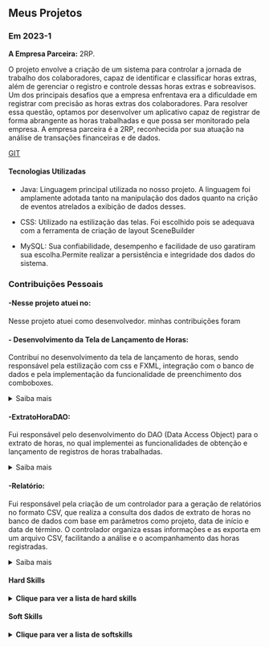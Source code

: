 
## Meus Projetos

### Em 2023-1
**A Empresa Parceira:**  2RP.

O projeto envolve a criação de um sistema para controlar a jornada de trabalho dos colaboradores, capaz de identificar e classificar horas extras, além de gerenciar o registro e controle dessas horas extras e sobreavisos. Um dos principais desafios que a empresa enfrentava era a dificuldade em registrar com precisão as horas extras dos colaboradores. Para resolver essa questão, optamos por desenvolver um aplicativo capaz de registrar de forma abrangente as horas trabalhadas e que possa ser monitorado pela empresa.
A empresa parceira é a 2RP, reconhecida por sua atuação na análise de transações financeiras e de dados.


[GIT](https://github.com/api-2-sem/api)

#### Tecnologias Utilizadas
- Java: Linguagem principal utilizada no nosso projeto. A linguagem foi amplamente adotada tanto na manipulação dos dados quanto na crição de eventos atrelados a exibição de dados desses.

- CSS: Utilizado na estilização das telas. Foi escolhido pois se adequava com a ferramenta de criação de layout SceneBuilder  

- MySQL: Sua confiabilidade, desempenho e facilidade de uso garatiram sua escolha.Permite realizar a persistência e integridade dos dados do sistema.


### Contribuições Pessoais

#### -Nesse projeto atuei no:

Nesse projeto atuei como desenvolvedor. minhas contribuições foram


#### - Desenvolvimento da Tela de Lançamento de Horas:
Contribuí no desenvolvimento da tela de lançamento de horas, sendo responsável pela estilização com css e FXML, integração com o banco de dados e pela implementação da funcionalidade de preenchimento dos comboboxes.

<details>  
<summary> Saiba mais </summary>
  
##

```FXML
<children>
                        <TableView fx:id="table_lancamento" centerShape="false" editable="true" layoutX="18.0" layoutY="115.0" prefHeight="401.0" prefWidth="800.0" AnchorPane.leftAnchor="18.0" AnchorPane.rightAnchor="42.0">
                          <columns>
                              <TableColumn fx:id="col_cr" prefWidth="93.6000394821167" styleClass="rp-column" text="CR" />
                            <TableColumn fx:id="col_projeto" prefWidth="75.0" styleClass="rp-column" text="Projeto" />
                              <TableColumn fx:id="col_cliente" prefWidth="75.0" styleClass="rp-column" text="Cliente" />
                              <TableColumn fx:id="col_modalidade" prefWidth="138.3999786376953" styleClass="rp-column" text="Modalidade" />
                              <TableColumn fx:id="col_inicio" prefWidth="111.20001220703125" styleClass="rp-column" text="Inicio" />
                              <TableColumn fx:id="col_fim" prefWidth="75.0" styleClass="rp-column" text="Fim" />
                              <TableColumn fx:id="col_justificativa" prefWidth="75.0" styleClass="rp-column" text="Justificativa" />
                              <TableColumn fx:id="col_motivo" prefWidth="75.0" styleClass="rp-column" text="Motivo" />
                              <TableColumn fx:id="col_acoes" prefWidth="75.0" styleClass="rp-column" text="Ações" />
                              <TableColumn fx:id="col_id" editable="false" prefWidth="93.6000394821167" styleClass="rp-column" text="ID" visible="false" />
                          </columns>
                           <columnResizePolicy>
                              <TableView fx:constant="CONSTRAINED_RESIZE_POLICY" />
                           </columnResizePolicy>
                        </TableView>
                        <Label layoutX="258.0" layoutY="31.0" prefHeight="39.0" prefWidth="354.0" text="Lançamento de Horas Extras" textFill="#483fee">
                           <font>
                              <Font size="27.0" />
                           </font>
                        </Label>
                        <Button fx:id="btn_adicionarLinha" layoutX="14.0" layoutY="538.0" maxHeight="-Infinity" maxWidth="-Infinity" minHeight="-Infinity" minWidth="62.0" mnemonicParsing="false" onAction="#criarNovaLinha" prefHeight="40.0" prefWidth="62.0" styleClass="MYButton" text="+" />
                        <Button fx:id="btn_lancar" layoutX="123.0" layoutY="538.0" mnemonicParsing="false" onAction="#lancarHoras" prefHeight="40.0" prefWidth="155.0" styleClass="MYButton" text="Lançar" />
 </children>
```
Este código em FXML define a interface gráfica para uma tela de lançamento de horas extras no framework JavaFX.Ele inclui os seguintes elementos principais:
TableView,Label e Botões. 

```java
<children>
private void carregarComboBox() {
        this.comboBox_cr = crDAO.obterCombobox();
        this.comboBox_modalidade = modalidaeDAO.obterCombobox();
        this.comboBox_motivo = motivoDAO.obterCombobox();
        this.comboBox_cliente = clienteDAO.obterCombobox();
    }
 </children>
```
Implementei um método para carregar os valores de diversos comboboxes na interface, utilizando DAOs específicos para buscar dados do banco de dados. Essa funcionalidade permite preencher dinamicamente os campos relacionados a CR, modalidade, motivo e cliente.

</details>



#### -ExtratoHoraDAO: 
Fui responsável pelo desenvolvimento do DAO (Data Access Object) para o extrato de horas, no qual implementei as funcionalidades de obtenção e lançamento de registros de horas trabalhadas.

<details>  
<summary> Saiba mais </summary>
  
##
```java
public class ExtratoHoraDAO extends BaseDAO {

    public ExtratoHoraDAO(Connection connection) {
        super(connection);
    }

    public ArrayList<ExtratoHoraModel> obterExtratosLancados(int userId){
        String sql = "select b.Nome Cr, " +
                        "a.Projeto, " + 
                        "c.Descricao Modalidade, " +
                        "a.DataHora_Inicio Inicio, " + 
                        "a.DataHora_Fim Fim, " +
                        "d.Descricao Motivo, " + 
                        "a.Id_Modalidade Id_Modalidade, " + 
                        /* "d.Possivel_Edicao PossivelEditar, " +  */
                        "c.Descricao Modalidade, " +
                        "a.Id IdExtrato, " +
                        "e.Razao_Social NomeCliente, " +
                        "a.Justificativa Justificativa, " +
                        "a.Id_Etapa_Extrato " + 
                    "from Extrato_Hora a  " + 
                    "inner join Cr b on a.Id_Cr = b.Id " + 
                    "inner join Modalidade c on c.Id = a.Id_Modalidade " + 
                    "inner join Motivo d on d.Id = a.Id_Motivo " +
                    "inner join Cliente e on e.Id = a.Id_Cliente " +
                    "where a.Id_Usuario = " + userId; 

        return this.executarQuery(sql, resultSet -> {
            try {
                var model = new ExtratoHoraModel();
                
                model.setCr(resultSet.getString(1));
                model.setProjeto(resultSet.getString(2));
                model.setModalidade(resultSet.getString(3));
                
                var formatter = DateTimeFormatter.ofPattern("yyyy-MM-dd HH:mm:ss");
                var inicio = resultSet.getString(4);
                model.setDataHoraInicio(LocalDateTime.parse(inicio, formatter));
                var fim = resultSet.getString(5);
                model.setDataHoraFim(LocalDateTime.parse(fim, formatter));
                
                model.setMotivo(resultSet.getString(6));
                model.setIdModalidade(resultSet.getInt(7));
                model.setModalidade(resultSet.getString(8));
                model.setId(resultSet.getInt(9));
                model.setCliente(resultSet.getString(10));
                model.setJustificativa(resultSet.getString(11));
                model.setStatus(resultSet.getInt(12));

                return model;
            } catch (Exception e) {
                e.printStackTrace();
                return null;
            }

        });
    }

    public int lancarHora(ExtratoHoraModel model) {
        String sql = "INSERT INTO Extrato_Hora(Projeto, Id_Cliente, Id_Etapa_Extrato, Id_Cr, Id_Usuario, Id_Modalidade, Id_Motivo, DataHora_Inicio, DataHora_Fim, Justificativa) " +
                "VALUES ('" + model.getProjeto() + "'," 
                    + model.getIdCliente() + ","
                    + 1 + ","
                    + model.getIdCr() + "," 
                    + model.getIdUsuario() + "," 
                    + model.getIdModalidade() + "," 
                    + model.getIdMotivo() + ",'" 
                    + model.getDataHoraInicio().toString() + "','"
                    + model.getDataHoraFim().toString() + "','" 
                    + model.getJustificativa() + "')";

        return executeUpdate(sql);
    }
}

```
Foi implementada a função de recuperação de extratos de horas lançadas, realizando uma consulta no banco de dados com base no ID do usuário e retornando informações como projeto, cliente, modalidade, datas de início e fim, motivo e justificativa. Também foi desenvolvida a funcionalidade de inserção de novos registros de horas, permitindo o lançamento de horas com dados detalhados, como projeto, cliente, modalidade, motivo e justificativa, diretamente no banco de dados.

  
</details>


#### -Relatório: 
Fui responsável pela criação de um controlador para a geração de relatórios no formato CSV, que realiza a consulta dos dados de extrato de horas no banco de dados com base em parâmetros como projeto, data de início e data de término. O controlador organiza essas informações e as exporta em um arquivo CSV, facilitando a análise e o acompanhamento das horas registradas.


<details>
<summary> Saiba mais </summary>
  
![Captura de tela 2024-05-26 175302](https://github.com/lucianonps/bertoti/blob/main/portifolio-bd/2sem/image.png)

A imagem acima mostra a tela de visualização, que inclui um botão para gerar o relatório. será gerado em formato CSV com base nos dados filtrados pelos parâmetros fornecidos.

##

```java
 @FXML
    private ComboBox<?> tuUsuario;

    @FXML
    private TextField tpProjeto;

    @FXML
    private DatePicker dataInicio;

    @FXML
    private DatePicker dataFim;

    @FXML
    public void GerarRelatorio(ActionEvent event) {
        String csvFilePath = "relatorio.csv";
        Connection connection = new ConnectionFactory().recuperarConexao();
        ExtratoHoraDAO extrato = new ExtratoHoraDAO(connection);

        var projeto = tpProjeto.getText();
        LocalDate datai = dataInicio.getValue();
        LocalDate dataF = dataFim.getValue();
        ArrayList<ExtratoHoraModel> dados = extrato.obterRelatorioGerente(datai, dataF, projeto, 1);

        try (BufferedWriter writer = new BufferedWriter(new FileWriter(csvFilePath))) {
            writer.write("Projeto,Modalidade, Hora de Inicio, Hora Final, Motivo ");
            writer.newLine();

            for (ExtratoHoraModel extrat : dados) {
                String projet = extrat.getProjeto();
                String modalidade = extrat.getModalidade();
                LocalDateTime inicio = extrat.getDataHoraInicio();
                LocalDateTime fim = extrat.getDataHoraFim();
                String motivo = extrat.getMotivo();

                writer.write(projet + "," + modalidade + "," + inicio + "," + fim + "," + motivo);
                writer.newLine();
            }

            MensagemRetorno.RelatorioGerado();

            System.out.println("Arquivo CSV gerado com sucesso.");

        } catch (IOException e) {
            e.printStackTrace();
        }

    }
```
A função GerarRelatorio() é responsável por gerar e salvar um relatório de extratos de horas no formato CSV. Ela consulta o banco de dados com base nos parâmetros fornecidos pelo usuário, como o projeto e as datas de início e fim, e exporta os dados em um arquivo CSV. Essa funcionalidade permite aos usuários obter um relatório detalhado contendo informações sobre o projeto, modalidade, horário de início e fim, e motivo do lançamento de horas.

##

  
</details>

#### Hard Skills
<details>
  <summary><b>Clique para ver a lista de hard skills</b></summary>
  <br>
  <table align="center">
    <tr>
      <th width="300px">Tecnologia/Metodologia</th>
      <th width="300px">Classificação</th>
    </tr>
    <tr>
      <td>SceneBuilder/HTML/CSS</td>
      <td>★★★★★★★★☆☆</td>
    </tr>
    <tr>
      <td>SQL</td>
      <td>★★★★★☆☆☆☆☆</td>
    </tr>
    <tr>
      <td>MYSQL</td>
      <td>★★★★★★★☆☆☆</td>
    </tr>
    <tr>
      <td>JAVA</td>
      <td>★★★★★★☆☆☆☆</td>
    </tr>
    <tr>
      <td>FIGMA</td>
      <td>★★★★★★★★★☆</td>
    </tr>
  </table>
</details>

#### Soft Skills
<details>
  <summary><b>Clique para ver a lista de softskills</b></summary>
  <br>
  <table align="center">
    <tr>
      <th width="300px">Tecnologia/Metodologia</th>
      <th width="300px">Classificação</th>
    </tr>
    <tr>
      <td>Comunicação</td>
      <td>★★★★★★★☆☆☆</td>
    </tr>
    <tr>
      <td>Responsabilidade</td>
      <td>★★★★★★★★★☆</td>
    </tr>
    <tr>
      <td>Trabalho em Equipe</td>
      <td>★★★★★★★☆☆☆</td>
    </tr>
    <tr>
      <td>Resolução de Problemas</td>
      <td>★★★★★★★☆☆☆</td>
    </tr>
    
  </table>
</details>
